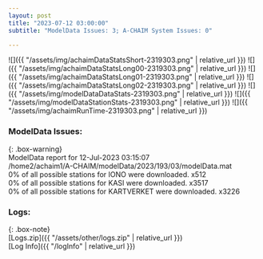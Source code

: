 ```yaml
---
layout: post
title: "2023-07-12 03:00:00"
subtitle: "ModelData Issues: 3; A-CHAIM System Issues: 0"

---
```


![]({{ "/assets/img/achaimDataStatsShort-2319303.png" | relative_url }})
![]({{ "/assets/img/achaimDataStatsLong00-2319303.png" | relative_url }})
![]({{ "/assets/img/achaimDataStatsLong01-2319303.png" | relative_url }})
![]({{ "/assets/img/achaimDataStatsLong02-2319303.png" | relative_url }})
![]({{ "/assets/img/modelDataDataStats-2319303.png" | relative_url }})
![]({{ "/assets/img/modelDataStationStats-2319303.png" | relative_url }})
![]({{ "/assets/img/achaimRunTime-2319303.png" | relative_url }})


### ModelData Issues:  
  
{: .box-warning}  
 ModelData report for 12-Jul-2023 03:15:07   
 /home2/achaim1/A-CHAIM/modelData/2023/193/03/modelData.mat   
 0% of all possible stations for IONO were downloaded. x512   
 0% of all possible stations for KASI were downloaded. x3517   
 0% of all possible stations for KARTVERKET were downloaded. x3226   
  


### Logs:  
  
{: .box-note}  
[Logs.zip]({{ "/assets/other/logs.zip" | relative_url }})  
[Log Info]({{ "/logInfo" | relative_url }})  
